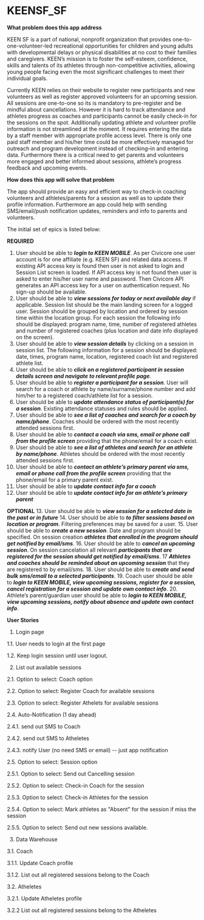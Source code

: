 KEENSF_SF
=========

**What problem does this app address**

KEEN SF is a part of national, nonprofit organization that provides one-to-one-volunteer-led recreational opportunities for children and young adults with developmental delays or physical disabilities at no cost to their families and caregivers. KEEN’s mission is to foster the self-esteem, confidence, skills and talents of its athletes through non-competitive activities, allowing young people facing even the most significant challenges to meet their individual goals.

Currently KEEN relies on their website to register new participants and new volunteers as well as register approved volunteers for an upcoming session. All sessions are one-to-one so its is mandatory to pre-register and be mindful about cancellations. However it is hard to track attendance and athletes progress as coaches and participants cannot be easily check-in for the sessions on the spot. Additionally updating athlete and volunteer profile information is not streamlined at the moment. It requires entering the data by a staff member with appropriate profile access level. There is only one paid staff member and his/her time could be more effectively managed for outreach and program development instead of checking–in and entering data. Furthermore there is a critical need to get parents and volunteers more engaged and better informed about sessions, athlete’s progress feedback and upcoming events.

**How does this app will solve that problem**

The app should provide an easy and efficient way to check-in coaching volunteers and athletes/parents for a session as well as to update their profile information. Furthermore an app could help with sending SMS/email/push notification updates, reminders and info to parents and volunteers.

The initial set of epics is listed below:

**REQUIRED**

1.	User should be able to **_login to KEEN MOBILE_**. As per Civicore one user account is for one affiliate (e.g. KEEN SF) and related data access. If existing  API access key is found then user is not asked to login and Session List screen is loaded. If API access key is not found then user is asked to enter his/her user name and password. Then Civicore API generates an API access key for a user on authentication request. No sign-up should be available.
2.	User should be able to **_view sessions for today or next available day_** if applicable. Session list should be the main landing screen for a logged user. Session should be grouped by location and ordered by session time within the location group. For each session the following info should be displayed: program name, time, number of registered athletes and number of registered coaches (plus location and date info displayed on the screen). 
3.	User should be able to **_view session details_** by clicking on a session in session list. The following information for a session should be displayed: date, times, program name, location, registered coach list and registered athlete list.
4.	User should be able to **_click on a registered participant in session details screen and navigate to relevant profile page_**.
5.	User should be able to **_register a participant for a session_**. User will search for a coach or athlete by name/surname/phone number and add him/her to a registered coach/athlete list for a session.
6.	User should be able to **_update attendance status of participant(s) for a session_**. Existing attendance statuses and rules should be applied.
7.	User should be able to **_see a list of coaches and search for a coach by name/phone_**. Coaches should be ordered with the most recently attended sessions first.
8.	User should be able to **_contact a coach via sms, email or phone call from the profile screen_** providing that the phone/email for a coach exist.
9.	User should be able to **_see a list of athletes and search for an athlete by name/phone_**. Athletes should be ordered with the most recently attended sessions first. 
10.	User should be able to **_contact an athlete’s primary parent via sms, email or phone call from the profile screen_** providing that the phone/email for a primary parent exist.
11.	User should be able to **_update contact info for a coach_**
12.	User should be able to **_update contact info for an athlete’s primary parent_**

**OPTIONAL**
13.	User should be able to **_view session for a selected date in the past or in future_**
14.	User should be able to **_to filter sessions based on location or program_**. Filtering preferences may be saved for a user.
15.	User should be able to **_create a new session_**. Date and program should be specified. On session creation **_athletes that enrolled in the program should get notified by email/sms_**.
16.	User should be able to **_cancel an upcoming session_**. On session cancelation all relevant **_participants that are registered for the session should get notified by email/sms_**.
17	**_Athletes and coaches should be reminded about an upcoming session_** that they are registered to by email/sms.
18.	User should be able to **_create and send bulk sms/email to a selected participants_**.
19.	Coach user should be able to **_login to KEEN MOBILE, view upcoming sessions, register for a session, cancel registration for a session and update own contact info_**.
20.	Athlete’s parent/guardian user should be able to **_login to KEEN MOBILE, view upcoming sessions, notify about absence and update own contact info_**.



**User Stories**

1. Login page

 1.1. User needs to login at the first page

 1.2. Keep login session until user logout.

2. List out available sessions

 2.1. Option to select: Coach option

 2.2. Option to select: Register Coach for available sessions

 2.3. Option to select: Register Athelets for available sessions

 2.4. Auto-Notification (1 day ahead)

   2.4.1. send out SMS to Coach
   
   2.4.2. send out SMS to Atheletes
  
   2.4.3. notify User (no need SMS or email) -- just app notification

 2.5. Option to select: Session option
   
   2.5.1. Option to select: Send out Cancelling session
   
   2.5.2. Option to select: Check-in Coach for the session
   
   2.5.3. Option to select: Check-in Athletes for the session
   
   2.5.4. Option to select: Mark athletes as "Absent" for the session if miss the session
  
   2.5.5. Option to select: Send out new sessions available.

3. Data Warehouse

 3.1. Coach
  
   3.1.1. Update Coach profile
   
   3.1.2. List out all registered sessions belong to the Coach

 3.2. Atheletes
   
   3.2.1. Update Atheletes profile
  
   3.2.2 List out all registered sessions belong to the Atheletes
